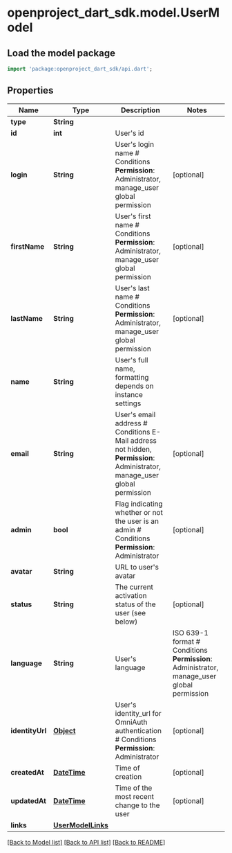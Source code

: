 # openproject_dart_sdk.model.UserModel

## Load the model package
```dart
import 'package:openproject_dart_sdk/api.dart';
```

## Properties
Name | Type | Description | Notes
------------ | ------------- | ------------- | -------------
**type** | **String** |  | 
**id** | **int** | User's id | 
**login** | **String** | User's login name  # Conditions  **Permission**: Administrator, manage_user global permission | [optional] 
**firstName** | **String** | User's first name  # Conditions  **Permission**: Administrator, manage_user global permission | [optional] 
**lastName** | **String** | User's last name  # Conditions  **Permission**: Administrator, manage_user global permission | [optional] 
**name** | **String** | User's full name, formatting depends on instance settings | 
**email** | **String** | User's email address  # Conditions  E-Mail address not hidden, **Permission**: Administrator, manage_user global permission | [optional] 
**admin** | **bool** | Flag indicating whether or not the user is an admin  # Conditions  **Permission**: Administrator | [optional] 
**avatar** | **String** | URL to user's avatar | 
**status** | **String** | The current activation status of the user (see below) | [optional] 
**language** | **String** | User's language | ISO 639-1 format  # Conditions  **Permission**: Administrator, manage_user global permission | [optional] 
**identityUrl** | [**Object**](.md) | User's identity_url for OmniAuth authentication  # Conditions  **Permission**: Administrator | [optional] 
**createdAt** | [**DateTime**](DateTime.md) | Time of creation | [optional] 
**updatedAt** | [**DateTime**](DateTime.md) | Time of the most recent change to the user | [optional] 
**links** | [**UserModelLinks**](UserModelLinks.md) |  | 

[[Back to Model list]](../README.md#documentation-for-models) [[Back to API list]](../README.md#documentation-for-api-endpoints) [[Back to README]](../README.md)


